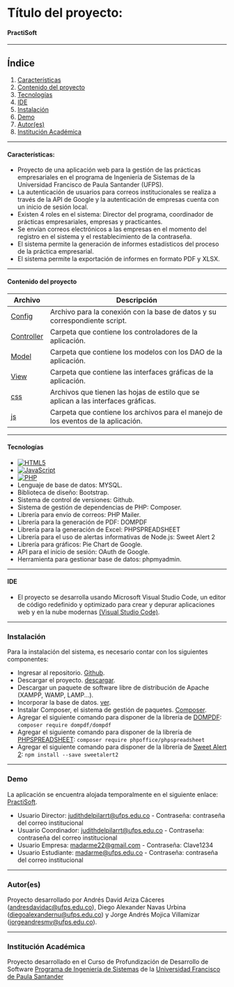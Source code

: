 # Título del proyecto:
#### PractiSoft

***
## Índice
1. [Características](#características)
2. [Contenido del proyecto](#contenido-del-proyecto)
3. [Tecnologías](#tecnologías)
4. [IDE](#ide)
5. [Instalación](#instalación)
6. [Demo](#demo)
7. [Autor(es)](#autores)
8. [Institución Académica](#institución-académica)
***

#### Características:
  - Proyecto de una aplicación web para la gestión de las prácticas empresariales en el programa de Ingeniería de Sistemas de la Universidad Francisco de Paula Santander (UFPS).
  - La autenticación de usuarios para correos institucionales se realiza a través de la API de Google y la autenticación de empresas cuenta con un inicio de sesión local.
  - Existen 4 roles en el sistema: Director del programa, coordinador de prácticas empresariales, empresas y practicantes.
  - Se envían correos electrónicos a las empresas en el momento del registro en el sistema y el restablecimiento de la contraseña.
  - El sistema permite la generación de informes estadísticos del proceso de la práctica empresarial.
  - El sistema permite la exportación de informes en formato PDF y XLSX.
***

#### Contenido del proyecto

| Archivo      | Descripción  |
|--------------|--------------|
| [Config](https://github.com/andresdavid021298/Practisoft/tree/main/CodigoFuente/Config) | Archivo para la conexión con la base de datos y su correspondiente script. |
| [Controller](https://github.com/andresdavid021298/Practisoft/tree/main/CodigoFuente/Controller) | Carpeta que contiene los controladores de la aplicación. |
| [Model](https://github.com/andresdavid021298/Practisoft/tree/main/CodigoFuente/Model/DAO) | Carpeta que contiene los modelos con los DAO de la aplicación. |
| [View](https://github.com/andresdavid021298/Practisoft/tree/main/CodigoFuente/View) | Carpeta que contiene las interfaces gráficas de la aplicación. |
| [css](https://github.com/andresdavid021298/Practisoft/tree/main/CodigoFuente/css) | Archivos que tienen las hojas de estilo que se aplican a las interfaces gráficas. |
| [js](https://github.com/andresdavid021298/Practisoft/tree/main/CodigoFuente/js) | Carpeta que contiene los archivos para el manejo de los eventos de la aplicación. |

***
#### Tecnologías

  - [![HTML5](https://img.shields.io/badge/-HTML-brightgreen)](https://developer.mozilla.org/es/docs/Web/HTML)
  - [![JavaScript](https://img.shields.io/badge/JavaScript-green)](https://developer.mozilla.org/es/docs/Web/JavaScript)
  - [![PHP](https://img.shields.io/badge/PHP-blue)](https://www.php.net/manual/es/intro-whatis.php)
  - Lenguaje de base de datos: MYSQL.
  - Biblioteca de diseño: Bootstrap.
  -	Sistema de control de versiones: Github.
  -	Sistema de gestión de dependencias de PHP: Composer.
  -	Librería para envío de correos: PHP Mailer.
  -	Librería para la generación de PDF: DOMPDF
  -	Librería para la generación de Excel: PHPSPREADSHEET
  -	Librería para el uso de alertas informativas de Node.js: Sweet Alert 2
  -	Librería para gráficos: Pie Chart de Google.
  -	API para el inicio de sesión: OAuth de Google.
  -	Herramienta para gestionar base de datos: phpmyadmin.

***
#### IDE

- El proyecto se desarrolla usando Microsoft Visual Studio Code, un editor de código redefinido y optimizado para crear y depurar aplicaciones web y en la nube modernas [(Visual Studio Code)](https://code.visualstudio.com/).

***
### Instalación

Para la instalación del sistema, es necesario contar con los siguientes componentes:

- Ingresar al repositorio. [Github](https://github.com/andresdavid021298/Practisoft).
- Descargar el proyecto. [descargar](https://github.com/andresdavid021298/Practisoft/archive/refs/heads/main.zip).
- Descargar un paquete de software libre de distribución de Apache (XAMPP, WAMP, LAMP...).
- Incorporar la base de datos. [ver](https://github.com/andresdavid021298/Practisoft/tree/main/CodigoFuente/Config).
- Instalar Composer, el sistema de gestión de paquetes. [Composer](https://getcomposer.org/download/).
- Agregar el siguiente comando para disponer de la librería de [DOMPDF](https://github.com/dompdf/dompdf): `composer require dompdf/dompdf`
- Agregar el siguiente comando para disponer de la librería de [PHPSPREADSHEET](https://phpspreadsheet.readthedocs.io/en/latest/): `composer require phpoffice/phpspreadsheet`
- Agregar el siguiente comando para disponer de la librería de [Sweet Alert 2](https://sweetalert2.github.io/): `npm install --save sweetalert2`

***
### Demo
La aplicación se encuentra alojada temporalmente en el siguiente enlace: [PractiSoft](https://practisoftufps.online/).
- Usuario Director: judithdelpilarrt@ufps.edu.co - Contraseña: contraseña del correo institucional
- Usuario Coordinador: judithdelpilarrt@ufps.edu.co - Contraseña: contraseña del correo institucional
- Usuario Empresa: madarme22@gmail.com - Contraseña: Clave1234
- Usuario Estudiante: madarme@ufps.edu.co - Contraseña: contraseña del correo institucional

***
### Autor(es)
Proyecto desarrollado por Andrés David Ariza Cáceres (<andresdavidac@ufps.edu.co>), Diego Alexander Navas Urbina (<diegoalexandernu@ufps.edu.co>) y Jorge Andrés Mojica Villamizar (<jorgeandresmv@ufps.edu.co>).

***
### Institución Académica   
Proyecto desarrollado en el Curso de Profundización de Desarrollo de Software [Programa de Ingeniería de Sistemas] de la [Universidad Francisco de Paula Santander]

   [Programa de Ingeniería de Sistemas]:<https://ingsistemas.cloud.ufps.edu.co/>
   [Universidad Francisco de Paula Santander]:<https://ww2.ufps.edu.co/>
